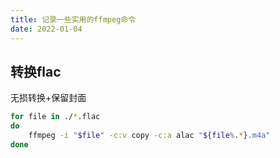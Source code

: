 ```yaml
---
title: 记录一些实用的ffmpeg命令
date: 2022-01-04
---
```


## 转换flac

无损转换+保留封面

<!-- <https://paste.ubuntu.com/p/zvhdZgH4sk/> -->

```bash
for file in ./*.flac
do
	ffmpeg -i "$file" -c:v copy -c:a alac "${file%.*}.m4a"
done

```
